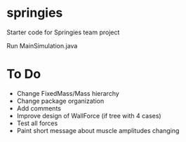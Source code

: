 springies
=========

Starter code for Springies team project

Run MainSimulation.java 

To Do
=====
* Change FixedMass/Mass hierarchy
* Change package organization
* Add comments
* Improve design of WallForce (if tree with 4 cases)
* Test all forces
* Paint short message about muscle amplitudes changing
